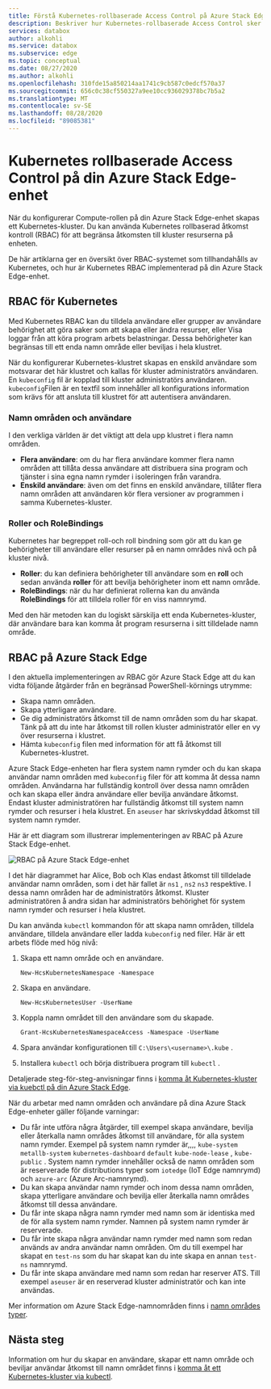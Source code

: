```yaml
---
title: Förstå Kubernetes-rollbaserade Access Control på Azure Stack Edge-enhet | Microsoft Docs
description: Beskriver hur Kubernetes-rollbaserade Access Control sker på en Azure Stack Edge-enhet.
services: databox
author: alkohli
ms.service: databox
ms.subservice: edge
ms.topic: conceptual
ms.date: 08/27/2020
ms.author: alkohli
ms.openlocfilehash: 310fde15a850214aa1741c9cb587c0edcf570a37
ms.sourcegitcommit: 656c0c38cf550327a9ee10cc936029378bc7b5a2
ms.translationtype: MT
ms.contentlocale: sv-SE
ms.lasthandoff: 08/28/2020
ms.locfileid: "89085381"
---
```

# <a name="kubernetes-role-based-access-control-on-your-azure-stack-edge-device"></a>Kubernetes rollbaserade Access Control på din Azure Stack Edge-enhet


När du konfigurerar Compute-rollen på din Azure Stack Edge-enhet skapas ett Kubernetes-kluster. Du kan använda Kubernetes rollbaserad åtkomst kontroll (RBAC) för att begränsa åtkomsten till kluster resurserna på enheten.

De här artiklarna ger en översikt över RBAC-systemet som tillhandahålls av Kubernetes, och hur är Kubernetes RBAC implementerad på din Azure Stack Edge-enhet. 

## <a name="rbac-for-kubernetes"></a>RBAC för Kubernetes

Med Kubernetes RBAC kan du tilldela användare eller grupper av användare behörighet att göra saker som att skapa eller ändra resurser, eller Visa loggar från att köra program arbets belastningar. Dessa behörigheter kan begränsas till ett enda namn område eller beviljas i hela klustret. 

När du konfigurerar Kubernetes-klustret skapas en enskild användare som motsvarar det här klustret och kallas för kluster administratörs användaren.  En `kubeconfig` fil är kopplad till kluster administratörs användaren. `kubeconfig`Filen är en textfil som innehåller all konfigurations information som krävs för att ansluta till klustret för att autentisera användaren. 

### <a name="namespaces-and-users"></a>Namn områden och användare

I den verkliga världen är det viktigt att dela upp klustret i flera namn områden. 

- **Flera användare**: om du har flera användare kommer flera namn områden att tillåta dessa användare att distribuera sina program och tjänster i sina egna namn rymder i isoleringen från varandra. 
- **Enskild användare**: även om det finns en enskild användare, tillåter flera namn områden att användaren kör flera versioner av programmen i samma Kubernetes-kluster.

### <a name="roles-and-rolebindings"></a>Roller och RoleBindings

Kubernetes har begreppet roll-och roll bindning som gör att du kan ge behörigheter till användare eller resurser på en namn områdes nivå och på kluster nivå. 

- **Roller**: du kan definiera behörigheter till användare som en **roll** och sedan använda **roller** för att bevilja behörigheter inom ett namn område. 
- **RoleBindings**: när du har definierat rollerna kan du använda **RoleBindings** för att tilldela roller för en viss namnrymd. 

Med den här metoden kan du logiskt särskilja ett enda Kubernetes-kluster, där användare bara kan komma åt program resurserna i sitt tilldelade namn område. 


## <a name="rbac-on-azure-stack-edge"></a>RBAC på Azure Stack Edge

I den aktuella implementeringen av RBAC gör Azure Stack Edge att du kan vidta följande åtgärder från en begränsad PowerShell-körnings utrymme:

- Skapa namn områden.  
- Skapa ytterligare användare.
- Ge dig administratörs åtkomst till de namn områden som du har skapat. Tänk på att du inte har åtkomst till rollen kluster administratör eller en vy över resurserna i klustret.
- Hämta `kubeconfig` filen med information för att få åtkomst till Kubernetes-klustret.


Azure Stack Edge-enheten har flera system namn rymder och du kan skapa användar namn områden med `kubeconfig` filer för att komma åt dessa namn områden. Användarna har fullständig kontroll över dessa namn områden och kan skapa eller ändra användare eller bevilja användare åtkomst. Endast kluster administratören har fullständig åtkomst till system namn rymder och resurser i hela klustret. En `aseuser` har skrivskyddad åtkomst till system namn rymder.

Här är ett diagram som illustrerar implementeringen av RBAC på Azure Stack Edge-enhet.

![RBAC på Azure Stack Edge-enhet](./media/azure-stack-edge-gpu-kubernetes-rbac/rbac-view-1.png)

I det här diagrammet har Alice, Bob och Klas endast åtkomst till tilldelade användar namn områden, som i det här fallet är `ns1` , `ns2` `ns3` respektive. I dessa namn områden har de administratörs åtkomst. Kluster administratören å andra sidan har administratörs behörighet för system namn rymder och resurser i hela klustret.

Du kan använda `kubectl` kommandon för att skapa namn områden, tilldela användare, tilldela användare eller ladda `kubeconfig` ned filer. Här är ett arbets flöde med hög nivå:

1. Skapa ett namn område och en användare.  

    `New-HcsKubernetesNamespace -Namespace`  

2. Skapa en användare.  

    `New-HcsKubernetesUser -UserName`  

3. Koppla namn området till den användare som du skapade.  

    `Grant-HcsKubernetesNamespaceAccess -Namespace -UserName`  

4. Spara användar konfigurationen till `C:\Users\<username>\.kube` .  

5. Installera `kubectl` och börja distribuera program till `kubectl` . 

Detaljerade steg-för-steg-anvisningar finns i [komma åt Kubernetes-kluster via kuebctl på din Azure Stack Edge](azure-stack-edge-gpu-create-kubernetes-cluster.md).


När du arbetar med namn områden och användare på dina Azure Stack Edge-enheter gäller följande varningar:

- Du får inte utföra några åtgärder, till exempel skapa användare, bevilja eller återkalla namn områdes åtkomst till användare, för alla system namn rymder. Exempel på system namn rymder är,,,, `kube-system` `metallb-system` `kubernetes-dashboard` `default` `kube-node-lease` , `kube-public` . System namn rymder innehåller också de namn områden som är reserverade för distributions typer som `iotedge` (IoT Edge namnrymd) och `azure-arc` (Azure Arc-namnrymd).
- Du kan skapa användar namn rymder och inom dessa namn områden, skapa ytterligare användare och bevilja eller återkalla namn områdes åtkomst till dessa användare.
- Du får inte skapa några namn rymder med namn som är identiska med de för alla system namn rymder. Namnen på system namn rymder är reserverade.  
- Du får inte skapa några användar namn rymder med namn som redan används av andra användar namn områden. Om du till exempel har skapat en `test-ns` som du har skapat kan du inte skapa en annan `test-ns` namnrymd.
- Du får inte skapa användare med namn som redan har reserver ATS. Till exempel `aseuser` är en reserverad kluster administratör och kan inte användas.

Mer information om Azure Stack Edge-namnområden finns i [namn områdes typer](azure-stack-edge-gpu-kubernetes-workload-management.md#namespaces-types).


<!--To deploy applications on an Azure Stack Edge device, use the following :
 
- First, you will use the PowerShell runspace to create a user, create a namespace, and grant user access to that namespace.
- Next, you will use the Azure Stack Edge resource in the Azure portal to create persistent volumes using either static or dynamic provisioning for the stateful applications that you will deploy.
- Finally, you will use the services to expose applications externally and within the Kubernetes cluster.-->

## <a name="next-steps"></a>Nästa steg

Information om hur du skapar en användare, skapar ett namn område och beviljar användar åtkomst till namn området finns i [komma åt ett Kubernetes-kluster via kubectl](azure-stack-edge-gpu-create-kubernetes-cluster.md).

